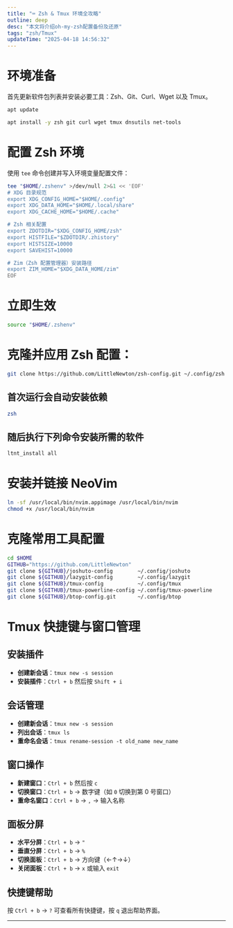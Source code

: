 ```yaml
---
title: "⌨️ Zsh & Tmux 环境全攻略"
outline: deep
desc: "本文将介绍oh-my-zsh配置备份及还原"
tags: "zsh/Tmux"
updateTime: "2025-04-18 14:56:32"
---
```




# 环境准备

首先更新软件包列表并安装必要工具：Zsh、Git、Curl、Wget 以及 Tmux。

```bash
apt update
```
```bash
apt install -y zsh git curl wget tmux dnsutils net-tools
```

# 配置 Zsh 环境

使用 `tee` 命令创建并写入环境变量配置文件：

```bash
tee "$HOME/.zshenv" >/dev/null 2>&1 << 'EOF'
# XDG 目录规范
export XDG_CONFIG_HOME="$HOME/.config"
export XDG_DATA_HOME="$HOME/.local/share"
export XDG_CACHE_HOME="$HOME/.cache"

# Zsh 相关配置
export ZDOTDIR="$XDG_CONFIG_HOME/zsh"
export HISTFILE="$ZDOTDIR/.zhistory"
export HISTSIZE=10000
export SAVEHIST=10000

# Zim（Zsh 配置管理器）安装路径
export ZIM_HOME="$XDG_DATA_HOME/zim"
EOF
```

# 立即生效
```bash
source "$HOME/.zshenv"
```

# 克隆并应用 Zsh 配置：

```bash
git clone https://github.com/LittleNewton/zsh-config.git ~/.config/zsh
```
## 首次运行会自动安装依赖
```bash
zsh
```
## 随后执行下列命令安装所需的软件
```bash
ltnt_install all
```

# 安装并链接 NeoVim

```bash
ln -sf /usr/local/bin/nvim.appimage /usr/local/bin/nvim
chmod +x /usr/local/bin/nvim
```

# 克隆常用工具配置

```bash
cd $HOME
GITHUB="https://github.com/LittleNewton"
git clone ${GITHUB}/joshuto-config        ~/.config/joshuto
git clone ${GITHUB}/lazygit-config        ~/.config/lazygit
git clone ${GITHUB}/tmux-config           ~/.config/tmux
git clone ${GITHUB}/tmux-powerline-config ~/.config/tmux-powerline
git clone ${GITHUB}/btop-config.git       ~/.config/btop
```

# Tmux 快捷键与窗口管理

## 安装插件
- **创建新会话**：`tmux new -s session`
- **安装插件**：`Ctrl + b` 然后按 `Shift + i`
## 会话管理

- **创建新会话**：`tmux new -s session`
- **列出会话**：`tmux ls`
- **重命名会话**：`tmux rename-session -t old_name new_name`

## 窗口操作

- **新建窗口**：`Ctrl + b` 然后按 `c`
- **切换窗口**：`Ctrl + b` → 数字键（如 `0` 切换到第 0 号窗口）
- **重命名窗口**：`Ctrl + b` → `,` → 输入名称

## 面板分屏

- **水平分屏**：`Ctrl + b` → `"`
- **垂直分屏**：`Ctrl + b` → `%`
- **切换面板**：`Ctrl + b` → 方向键（←↑→↓）
- **关闭面板**：`Ctrl + b` → `x` 或输入 `exit`

## 快捷键帮助

按 `Ctrl + b` → `?` 可查看所有快捷键，按 `q` 退出帮助界面。

---
